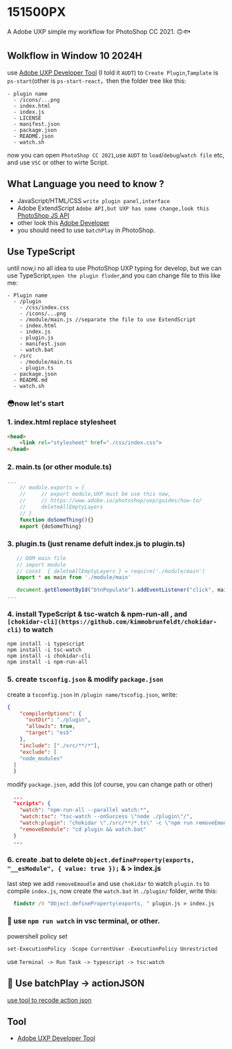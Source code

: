 # 151500PX
A Adobe UXP simple my workflow for PhotoShop CC 2021. 🙃🐟
## Wolkflow in Window 10 2024H
use [Adobe UXP Developer Tool](https://www.adobe.io/photoshop/uxp/) (I told it `AUDT`) to `Create Plugin`,`Tamplate` is `ps-start`(other is `ps-start-react`，then the folder tree like this:
```
- plugin name
  - /icons/...png
  - index.html
  - index.js
  - LICENSE
  - manifest.json
  - package.json
  - README.json
  - watch.sh
```
now you can open `PhotoShop CC 2021`,use `AUDT` to `load`/`debug`/`watch file` etc, and use `VSC` or other to wirte Script.
## What Language you need to know ?
- JavaScript/HTML/CSS `write plugin panel,interface`
- Adobe ExtendScript  `Adobe API,but UXP has some change,look this `[PhotoShop JS API](https://adobe-photoshop.github.io/uxp-api-docs/docs/)
- other look this [Adobe Developer](hhttps://www.adobe.io/photoshop/uxp/)
- you should need to use `batchPlay` in PhotoShop.

## Use TypeScript
until now,i no all idea to use PhotoShop UXP typing for develop, but we can use TypeScript,`open the plugin floder`,and you can change file to this like me:

``` 
- Plugin name
  - /plugin
    - /css/index.css
    - /icons/...png
    - /module/main.js //separate the file to use ExtendScript
    - index.html
    - index.js
    - plugin.js
    - manifest.json
    - watch.bat
  - /src
    - /module/main.ts
    - plugin.ts
  - package.json
  - README.md
  - watch.sh
```
### 😳now let's start
### 1. index.html replace stylesheet
```html
<head>
    <link rel="stylesheet" href="./css/index.css">
</head>
```
### 2. main.ts (or other module.ts)
```typescript
...
    // module.exports = {
    //     // export module,UXP must be use this now,
    //     // https://www.adobe.io/photoshop/uxp/guides/how-to/
    //     deleteAllEmptyLayers
    // }
    function doSomeThing(){}
    export {doSomeThing}

```
### 3. plugin.ts (just rename defult index.js to plugin.ts)
```typescript
   // DOM main file
   // import module
   // const  { deleteAllEmptyLayers } = require('./module/main')
   import * as main from './module/main'

   document.getElementById("btnPopulate").addEventListener("click", main.doSomeThing());
...

```
### 4. install TypeScript & tsc-watch & npm-run-all , and `[chokidar-cli](https://github.com/kimmobrunfeldt/chokidar-cli)` to watch 
```
npm install -i typescript
npm install -i tsc-watch
npm install -i chokidar-cli
npm install -i npm-run-all
```

### 5. create `tsconfig.json` & modify `package.json`
create a `tsconfig.json` in `/plugin name/tscofig.json`, write:
```json
{
    "compilerOptions": {
      "outDir": "./plugin",
      "allowJs": true,
      "target": "es5"
    },
    "include": ["./src/**/*"],
    "exclude": [
    "node_modules"
  ]
  }
```
modify `package.json`, add this (of course, you can change path or other)
```json
  ...
  "scripts": {
    "watch": "npm-run-all --parallel watch:*",
    "watch:tsc": "tsc-watch --onSuccess \"node ./plugin\"/",
    "watch:plugin": "chokidar \"./src/**/*.ts\" -c \"npm run removeEmodule\"",
    "removeEmodule": "cd plugin && watch.bat"
  }
  ...
```


### 6. create .bat to delete `Object.defineProperty(exports, "__esModule", { value: true });` & > index.js
last step we add `removeEmoudle` and use `chokidar` to watch `plugin.ts` to compile `index.js`, now create the `watch.bat` in `./plugin/` folder, write this:
```bat
  findstr /V "Object.defineProperty(exports, " plugin.js > index.js
```
### 😤 use `npm run watch` in vsc terminal, or other.
powershell policy set
```
set-ExecutionPolicy -Scope CurrentUser -ExecutionPolicy Unrestricted
```
use `Terminal -> Run Task -> typescript -> tsc:watch `
## 🔔 Use batchPlay -> actionJSON
[use tool to recode action json](https://github.com/jardicc/alchemist)
## Tool
- [Adobe UXP Developer Tool](https://www.adobe.io/photoshop/uxp/)
